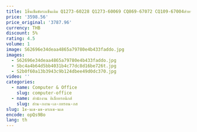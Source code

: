 ```yaml
---
title: 1ชิ้นเข็มขัดรถเข็นเดิม Q1273-60228 Q1273-60069 CQ869-67072 CQ109-67004สำหรับ HP Z6100 Z6200 4000 4500 L25500 T7100 L26500
price: '3598.56'
price_original: '3787.96'
currency: THB
discount: 5%
rating: 4.5
volume: 1
image: S62696e34deaa4865a79780e4b433faddo.jpg
images:
  - S62696e34deaa4865a79780e4b433faddo.jpg
  - Sbc4a4b64d5bb4031b4c77dc8d16be726t.jpg
  - S2b0f60a13b3943c9b124dbee49d0dc370.jpg
video: ''
categories:
  - name: Computer & Office
    slug: computer-office
  - name: สำนักงาน อิเล็กทรอนิกส์
    slug: สำน-กงาน-เล-กทรอน-กส
slug: 1ช-นเข-มข-ดรถเข-นเด
encode: opQs9Bo
lang: th
---
```

  